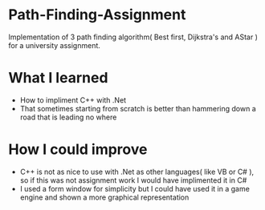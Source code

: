 # Path-Finding-Assignment
Implementation of 3 path finding algorithm( Best first, Dijkstra's and AStar ) for a university assignment.

# What I learned
* How to impliment C++ with .Net
* That sometimes starting from scratch is better than hammering down a road that is leading no where

# How I could improve
* C++ is not as nice to use with .Net as other languages( like VB or C# ), so if this was not assignment work I would have implimented it in C#
* I used a form window for simplicity but I could have used it in a game engine and shown a more graphical representation
